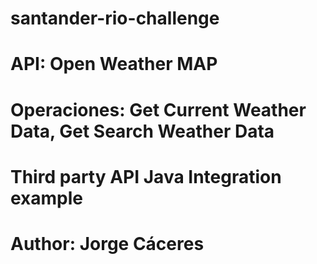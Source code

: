 # santander-rio-challenge
# API: Open Weather MAP 
# Operaciones: Get Current Weather Data, Get Search Weather Data 
# Third party API Java Integration example

# Author: Jorge Cáceres 
